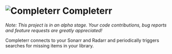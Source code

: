# ![Completerr](./logo-dark.svg|width=50px) Completerr

*Note: This project is in an alpha stage. Your code contributions, bug reports and feature requests are greatly appreciated!*

Completerr connects to your Sonarr and Radarr and periodically triggers searches for missing items in your library.
